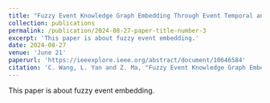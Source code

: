 ```yaml
---
title: "Fuzzy Event Knowledge Graph Embedding Through Event Temporal and Causal Transfer"
collection: publications
permalink: /publication/2024-08-27-paper-title-number-3
excerpt: 'This paper is about fuzzy event embedding.'
date: 2024-08-27
venue: 'June 21'
paperurl: 'https://ieeexplore.ieee.org/abstract/document/10646584'
citation: 'C. Wang, L. Yan and Z. Ma, "Fuzzy Event Knowledge Graph Embedding Through Event Temporal and Causal Transfer," in IEEE Transactions on Fuzzy Systems, doi: 10.1109/TFUZZ.2024.3449317. '
---
```


This paper is about fuzzy event embedding.